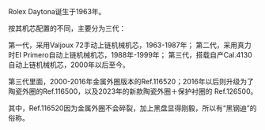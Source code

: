 Rolex Daytona诞生于1963年。

按其机芯配置的不同，主要分为三代：

第一代，采用Valjoux 72手动上链机械机芯，1963-1987年；
第二代，采用真力时EI Primero自动上链机械机芯，1988年-1999年；
第三代，搭载自产Cal.4130自动上链机械机芯，2000年以后至今。

第三代里面，2000-2016年金属外圏版本的Ref.116520；2016年以后则升级为了陶瓷外圈的Ref.116500，以及2023年的新款陶瓷外圈＋保护衬圈的 Ref.126500。

其中，Ref.116520因为金属外圈不会碎裂，加上黑盘显得刚毅，所以有“黑钢迪”的俗称。
